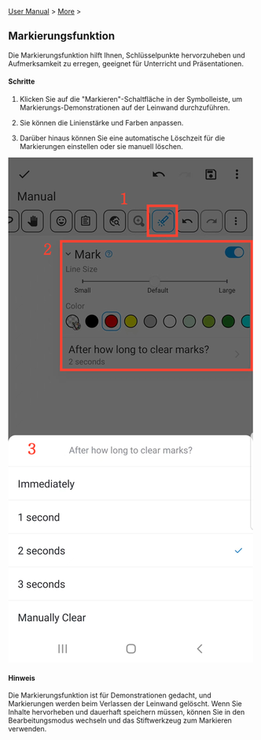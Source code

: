 [User Manual](/dragonnest/drawnote/manual/en) > [More](/dragonnest/drawnote/manual/en/more) >

Markierungsfunktion
---
Die Markierungsfunktion hilft Ihnen, Schlüsselpunkte hervorzuheben und Aufmerksamkeit zu erregen, geeignet für Unterricht und Präsentationen.

#### Schritte

1. Klicken Sie auf die "Markieren"-Schaltfläche in der Symbolleiste, um Markierungs-Demonstrationen auf der Leinwand durchzuführen.

2. Sie können die Linienstärke und Farben anpassen.

3. Darüber hinaus können Sie eine automatische Löschzeit für die Markierungen einstellen oder sie manuell löschen.

![Markierungsfunktion](imgs/marking_function1.png)

#### Hinweis
Die Markierungsfunktion ist für Demonstrationen gedacht, und Markierungen werden beim Verlassen der Leinwand gelöscht. Wenn Sie Inhalte hervorheben und dauerhaft speichern müssen, können Sie in den Bearbeitungsmodus wechseln und das Stiftwerkzeug zum Markieren verwenden.